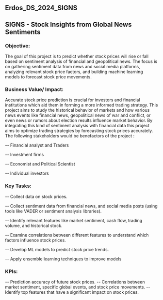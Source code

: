 ## Erdos_DS_2024_SIGNS

## SIGNS - Stock Insights from Global News Sentiments

### Objective:

The goal of this project is to predict whether stock prices will rise or fall based on sentiment analysis of financial and geopolitical news. The focus is on gathering sentiment data from news and social media platforms, analyzing relevant stock price factors, and building machine learning models to forecast stock price movements.

### Business Value/ Impact: 

Accurate stock price prediction is crucial for investors and financial institutions which aid them in forming a more informed trading strategy. This project aims to study the historical behavior of markets and how various news events like financial news, geopolitical news of war and conflict, or even news or rumors about election results influence market behavior. By integrating this kind of sentiment analysis with financial data this project aims to optimize trading strategies by forecasting stock prices accurately. The following stakeholders would be benefactors of the project :  

-- Financial analyst and Traders

-- Investment firms 

-- Economist and Political Scientist 

-- Individual investors 

### Key Tasks:

-- Collect data on stock prices.

-- Collect sentiment data from financial news, and social media posts (using tools like VADER or sentiment analysis libraries).

-- Identify relevant features like market sentiment, cash flow, trading volume, and historical stock.

-- Examine correlations between different features to understand which factors influence stock prices.

-- Develop ML models to predict stock price trends.

-- Apply ensemble learning techniques to improve models


### KPIs:

-- Prediction accuracy of future stock prices.
-- Correlations between market sentiment, specific global events, and stock price movements.
-- Identify top features that have a significant impact on stock prices. 
